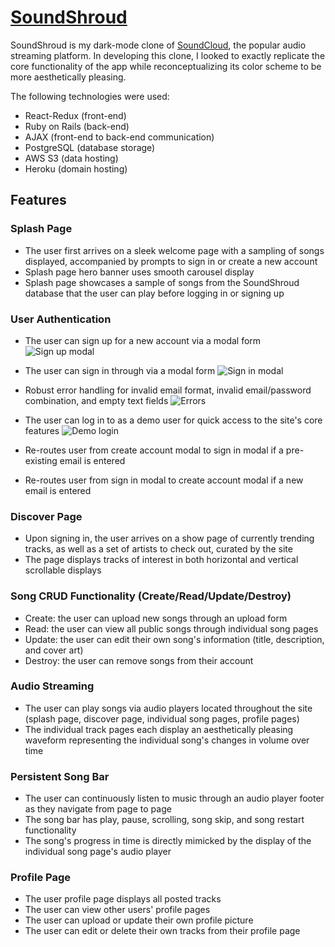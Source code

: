 # [SoundShroud](http://soundshroud000.herokuapp.com/#/)

SoundShroud is my dark-mode clone of [SoundCloud](https://soundcloud.com/discover), the popular audio streaming platform. In developing this clone, I looked to exactly replicate the core functionality of the app while reconceptualizing its color scheme to be more aesthetically pleasing.

The following technologies were used:
- React-Redux (front-end)
- Ruby on Rails (back-end)
- AJAX (front-end to back-end communication)
- PostgreSQL (database storage)
- AWS S3 (data hosting)
- Heroku (domain hosting)

## Features

### Splash Page
- The user first arrives on a sleek welcome page with a sampling of songs displayed, accompanied by prompts to sign in or create a new account
- Splash page hero banner uses smooth carousel display
- Splash page showcases a sample of songs from the SoundShroud database that the user can play before logging in or signing up

### User Authentication
- The user can sign up for a new account via a modal form
![Sign up modal](gifs/create_acc_modal.gif)

- The user can sign in through via a modal form
![Sign in modal](gifs/sign_in_modal.gif)

- Robust error handling for invalid email format, invalid email/password combination, and empty text fields
![Errors](gifs/auth_errors.gif)

- The user can log in to as a demo user for quick access to the site's core features
![Demo login](gifs/demo_login.gif)

- Re-routes user from create account modal to sign in modal if a pre-existing email is entered
- Re-routes user from sign in modal to create account modal if a new email is entered

### Discover Page
- Upon signing in, the user arrives on a show page of currently trending tracks, as well as a set of artists to check out, curated by the site
- The page displays tracks of interest in both horizontal and vertical scrollable displays

### Song CRUD Functionality (Create/Read/Update/Destroy)
- Create: the user can upload new songs through an upload form
- Read: the user can view all public songs through individual song pages
- Update: the user can edit their own song's information (title, description, and cover art)
- Destroy: the user can remove songs from their account

### Audio Streaming
- The user can play songs via audio players located throughout the site (splash page, discover page, individual song pages, profile pages)
- The individual track pages each display an aesthetically pleasing waveform representing the individual song's changes in volume over time

### Persistent Song Bar
- The user can continuously listen to music through an audio player footer as they navigate from page to page
- The song bar has play, pause, scrolling, song skip, and song restart functionality
- The song's progress in time is directly mimicked by the display of the individual song page's audio player

### Profile Page
- The user profile page displays all posted tracks
- The user can view other users' profile pages
- The user can upload or update their own profile picture
- The user can edit or delete their own tracks from their profile page

